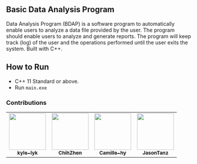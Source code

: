 ## Basic Data Analysis Program
Data Analysis Program (BDAP) is a software program to automatically enable users to analyze a
data file provided by the user. The program should enable users to analyze and generate reports.
The program will keep track (log) of the user and the operations performed until the user exits the
system. Built with C++.

## How to Run
- C++ 11 Standard or above.
- Run `main.exe`

### Contributions
<table>
  <tr>
   <td align="center"><a href="https://github.com/kyle-lyk"><img src="https://avatars.githubusercontent.com/u/68454409?v=4" width="100px;" alt=""/><br /><sub><b>kyle-lyk</b></sub>
    </td>
   <td align="center"><a href="https://github.com/ChihZhen"><img src="https://avatars.githubusercontent.com/u/68434830?v=4" width="100px;" alt=""/><br /><sub><b>ChihZhen</b></sub>
    </td>
   <td align="center"><a href="https://github.com/Camille-hy"><img src="https://avatars.githubusercontent.com/u/71376935?v=4" width="100px;" alt=""/><br /><sub><b>Camille-hy</b></sub>
    </td>
   <td align="center"><a href="https://github.com/JasonTanz"><img src="https://avatars.githubusercontent.com/u/65846113?v=4" width="100px;" alt=""/><br /><sub><b>JasonTanz</b></sub>
    </td>
  </tr>
<table>
